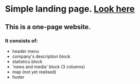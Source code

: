 # Simple landing page. [Look here](https://aliadamovich.github.io/simple-landing/)

## This is a one-page website.
### It consists of:
* header menu
* company's description block
* statistics block
* 'news and media' block (3 columns)
* map (not yet realised)
* footer
